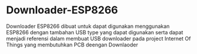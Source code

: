 # Downloader-ESP8266
Downloader ESP8266 dibuat untuk dapat digunakan menggunakan ESP8266 dengan tambahan USB type yang dapat digunakan serta dapat menjadi referensi dalam membuat USB downloader pada project Internet Of Things yang membutuhkan PCB deengan Downlaoder 
